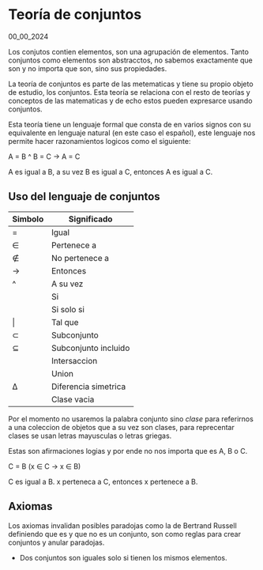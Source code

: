 # Teoría de conjuntos
00_00_2024

Los conjutos contien elementos, son una agrupación de elementos. Tanto conjuntos como elementos son abstracctos, no sabemos exactamente que son y no importa que son, sino sus propiedades.

La teoría de conjuntos es parte de las metematicas y tiene su propio objeto de estudio, los conjuntos. Esta teoría se relaciona con el resto de teorías y conceptos de las matematicas y de echo estos pueden expresarce usando conjuntos.

Esta teoría tiene un lenguaje formal que consta de en varios signos con su equivalente en lenguaje natural (en este caso el español), este lenguaje nos permite hacer razonamientos logicos como el siguiente:

A = B ^ B = C -> A = C

A es igual a B, a su vez B es igual a C, entonces A es igual a C.

## Uso del lenguaje de conjuntos

| Simbolo |Significado  |
|--|--|
| = | Igual |
| ∈ | Pertenece a |
| ∉ | No pertenece a|
| -> | Entonces |  
| ^ | A su vez |
| | Si |
| | Si solo si |
| \| | Tal que |
| ⊂ | Subconjunto |
| ⊆ | Subconjunto incluido |
| | Intersaccion |
| | Union |
| ∆ | Diferencia simetrica | 
| | Clase vacia |

Por el momento no usaremos la palabra conjunto sino *clase* para referirnos a una coleccion de objetos que a su vez son clases, para reprecentar clases se usan letras mayusculas o letras griegas.

Estas son afirmaciones logias y por ende no nos importa que es A, B o C.

C = B (x ∈ C -> x ∈ B)

C es igual a B. x perteneca a C, entonces x pertenece a B.

## Axiomas

Los axiomas invalidan posibles paradojas como la de Bertrand Russell definiendo que es y que no es un conjunto, son como reglas para crear conjuntos y anular paradojas.

* Dos conjuntos son iguales solo si tienen los mismos elementos.

